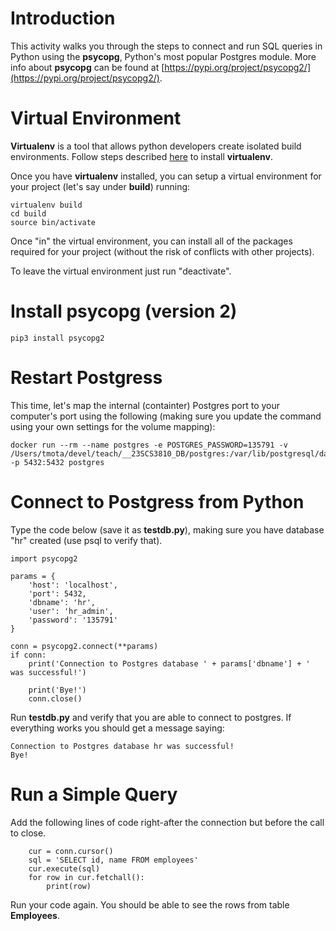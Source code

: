 # Introduction

This activity walks you through the steps to connect and run SQL queries in Python using the **psycopg**, Python's most popular Postgres module. More info about **psycopg** can be found at [https://pypi.org/project/psycopg2/](https://pypi.org/project/psycopg2/).

# Virtual Environment 

**Virtualenv** is a tool that allows python developers create isolated build environments. Follow steps described [here](https://virtualenv.pypa.io/en/latest/installation.html) to install **virtualenv**. 

Once you have **virtualenv** installed, you can setup a virtual environment for your project (let's say under **build**) running:

```
virtualenv build
cd build
source bin/activate
```

Once "in" the virtual environment, you can install all of the packages required for your project (without the risk of conflicts with other projects). 

To leave the virtual environment just run "deactivate". 

# Install psycopg (version 2)

```
pip3 install psycopg2
```

# Restart Postgress

This time, let's map the internal (containter) Postgres port to your computer's port using the following (making sure you update the command using your own settings for the volume mapping):

```
docker run --rm --name postgres -e POSTGRES_PASSWORD=135791 -v /Users/tmota/devel/teach/__23SCS3810_DB/postgres:/var/lib/postgresql/data -p 5432:5432 postgres
```

# Connect to Postgress from Python

Type the code below (save it as **testdb.py**), making sure you have database "hr" created (use psql to verify that). 

```
import psycopg2

params = {
    'host': 'localhost', 
    'port': 5432, 
    'dbname': 'hr', 
    'user': 'hr_admin',
    'password': '135791'
}

conn = psycopg2.connect(**params)
if conn: 
    print('Connection to Postgres database ' + params['dbname'] + ' was successful!')

    print('Bye!')
    conn.close()
```

Run **testdb.py** and verify that you are able to connect to postgres. If everything works you should get a message saying:

```
Connection to Postgres database hr was successful!
Bye!
```

# Run a Simple Query
Add the following lines of code right-after the connection but before the call to close.

```
    cur = conn.cursor()
    sql = 'SELECT id, name FROM employees'
    cur.execute(sql)
    for row in cur.fetchall(): 
        print(row)
```

Run your code again. You should be able to see the rows from table **Employees**.